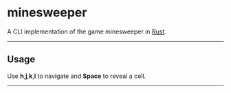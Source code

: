 # minesweeper

A CLI implementation of the game minesweeper in [Rust](https://www.rust-lang.org/).

---

## Usage

Use **h**,**j**,**k**,**l** to navigate and **Space** to reveal a cell.

---
